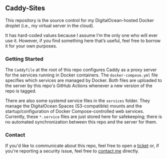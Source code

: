 ## Caddy-Sites

This repository is the source control for my DigitalOcean-hosted Docker droplet (i.e., my virtual server in the cloud).

It has hard-coded values because I assume I’m the only one who will ever use it. However, if you find something here
that’s useful, feel free to borrow it for your own purposes.

### Getting Started

The `Caddyfile` at the root of this repo configures Caddy as a proxy server for the services running in Docker
containers. The `docker-compose.yml` file specifies which services are managed by Docker. Both files are uploaded
to the server by this repo's GitHub Actions whenever a new version of the repo is tagged.

There are also some systemd service files in the `services` folder. They manage the DigitalOcean Spaces (S3-compatible)
mounts and the startup/configuration of Docker Compose-controlled web services. Currently, these `*.service` files are
just stored here for safekeeping; there is no automated synchronization between this repo and the server for them.

### Contact

If you'd like to communicate about this repo, feel free to open a [ticket](https://github.com/ksclarke/caddy-sites/issues) or, if you're reporting a security issue, feel free to [contact me](mailto:my.security@kevinclarke.info) directly.
